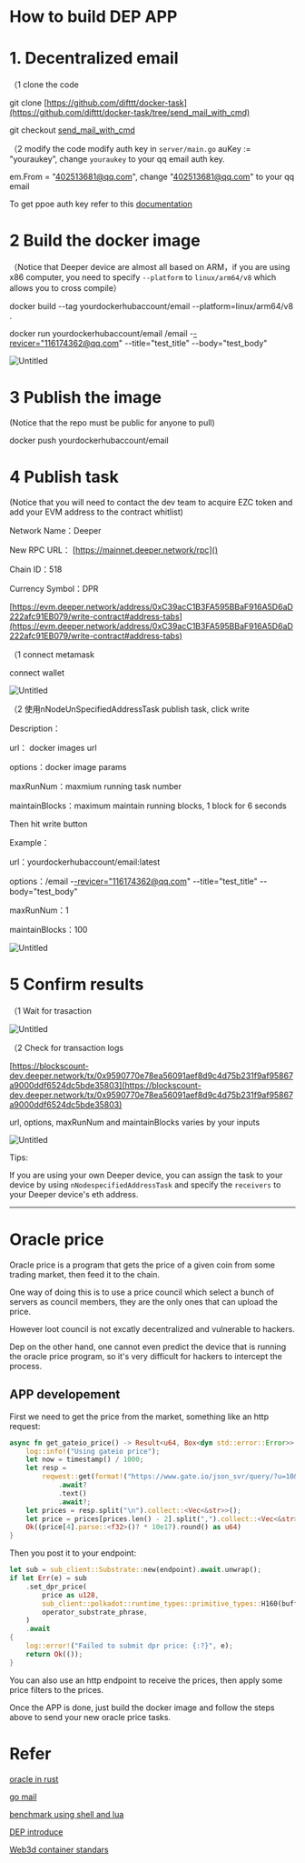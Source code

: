 # How to build DEP APP

# 1. Decentralized email
（1 clone the code

git clone [https://github.com/difttt/docker-task](https://github.com/difttt/docker-task/tree/send_mail_with_cmd)

git checkout [send_mail_with_cmd](https://github.com/difttt/docker-task/tree/send_mail_with_cmd) 

（2 modify the code
modify auth key in `server/main.go` 
auKey := "youraukey”, change `youraukey` to your qq email auth key.

em.From = "[402513681@qq.com](mailto:402513681@qq.com)", change "[402513681@qq.com](mailto:402513681@qq.com)" to your qq email

To get ppoe auth key refer to this [documentation](https://service.mail.qq.com/cgi-bin/help?subtype=1&id=28&no=1001256) 

# 2 Build the docker image

（Notice that Deeper device are almost all based on ARM，if you are using x86 computer, you need to specify `--platform` to `linux/arm64/v8` which allows you to cross compile）

docker build --tag yourdockerhubaccount/email --platform=linux/arm64/v8 .

docker run yourdockerhubaccount/email /email -[-revicer="116174362@qq.com](mailto:--revicer=%22116174160@qq.com)" --title="test_title" --body="test_body"

![Untitled](./Untitled.png)

# 3 Publish the image

(Notice that the repo must be public for anyone to pull)

docker push yourdockerhubaccount/email

# 4 Publish task

(Notice that you will need to contact the dev team to acquire EZC token and add your EVM address to the contract whitlist)

Network Name：Deeper

New RPC URL： [https://mainnet.deeper.network/rpc]()

Chain ID：518

Currency Symbol：DPR

[https://evm.deeper.network/address/0xC39acC1B3FA595BBaF916A5D6aD222afc91EB079/write-contract#address-tabs](https://evm.deeper.network/address/0xC39acC1B3FA595BBaF916A5D6aD222afc91EB079/write-contract#address-tabs)

（1 connect metamask

connect wallet

![Untitled](./Untitled%201.png)

（2 使用nNodeUnSpecifiedAddressTask publish task, click write

Description：

url： docker images url

options：docker image params

maxRunNum：maxmium running task number

maintainBlocks：maximum maintain running blocks, 1 block for 6 seconds

Then hit write button

Example：

url：yourdockerhubaccount/email:latest

options：/email -[-revicer="116174362@qq.com](mailto:--revicer=%22116174160@qq.com)" --title="test_title" --body="test_body"

maxRunNum：1

maintainBlocks：100

![Untitled](./Untitled%202.png)

# 5 Confirm results

（1 Wait for trasaction

![Untitled](./Untitled%203.png)

（2 Check for transaction logs

[https://blockscount-dev.deeper.network/tx/0x9590770e78ea56091aef8d9c4d75b231f9af95867a9000ddf6524dc5bde35803](https://blockscount-dev.deeper.network/tx/0x9590770e78ea56091aef8d9c4d75b231f9af95867a9000ddf6524dc5bde35803)

url, options, maxRunNum and maintainBlocks varies by your inputs

![Untitled](Untitled%204.png)

Tips: 

If you are using your own Deeper device, you can assign the task to your device by using `nNodespecifiedAddressTask` and specify the `receivers` to your Deeper device's eth address.

---

# Oracle price
Oracle price is a program that gets the price of a given coin from some trading market, then feed it to the chain.

One way of doing this is to use a price council which select a bunch of servers as council members, they are the only ones that can upload the price.

However loot council is not excatly decentralized and vulnerable to hackers.

Dep on the other hand, one cannot even predict the device that is running the oracle price program, so it's very difficult for hackers to intercept the process.

## APP developement

First we need to get the price from the market, something like an http request:
```rust
async fn get_gateio_price() -> Result<u64, Box<dyn std::error::Error>> {
    log::info!("Using gateio price");
    let now = timestamp() / 1000;
    let resp =
        reqwest::get(format!("https://www.gate.io/json_svr/query/?u=10&c=9349111&type=tvkline&symbol=dpr_usdt&from={}&to={}&interval=1800", now-24*60*60*1000, now))
            .await?
            .text()
            .await?;
    let prices = resp.split("\n").collect::<Vec<&str>>();
    let price = prices[prices.len() - 2].split(",").collect::<Vec<&str>>();
    Ok((price[4].parse::<f32>()? * 10e17).round() as u64)
}
```

Then you post it to your endpoint:
```rust
let sub = sub_client::Substrate::new(endpoint).await.unwrap();
if let Err(e) = sub
    .set_dpr_price(
        price as u128,
        sub_client::polkadot::runtime_types::primitive_types::H160(buffer),
        operator_substrate_phrase,
    )
    .await
{
    log::error!("Failed to submit dpr price: {:?}", e);
    return Ok(());
}
```
You can also use an http endpoint to receive the prices, then apply some price filters to the prices.

Once the APP is done, just build the docker image and follow the steps above to send your new oracle price tasks.

# Refer

 [oracle in rust](https://github.com/difttt/oracle_price/tree/main) 

[go mail](https://github.com/difttt/docker-task/tree/send_mail_with_cmd) 

[benchmark using shell and lua](https://github.com/difttt/task-benchmark.git)

[DEP introduce](https://github.com/deeper-chain/web3d/blob/master/src/lib.rs) 

[Web3d container standars](https://github.com/deeper-chain/web3d/wiki/Web3D-container-standards) 